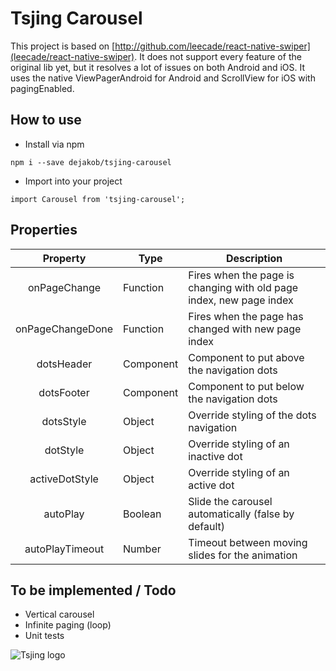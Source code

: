 # Tsjing Carousel

This project is based on [http://github.com/leecade/react-native-swiper](leecade/react-native-swiper).
It does not support every feature of the original lib yet, but it resolves a lot of issues on both Android and iOS.
It uses the native ViewPagerAndroid for Android and ScrollView for iOS with pagingEnabled.

## How to use
* Install via npm
```
npm i --save dejakob/tsjing-carousel
```
* Import into your project
```
import Carousel from 'tsjing-carousel';
```

## Properties
| Property | Type | Description |
|:----:|---|---|
|onPageChange|Function|Fires when the page is changing with old page index, new page index|
|onPageChangeDone|Function|Fires when the page has changed with new page index|
|dotsHeader|Component|Component to put above the navigation dots|
|dotsFooter|Component|Component to put below the navigation dots|
|dotsStyle|Object|Override styling of the dots navigation|
|dotStyle|Object|Override styling of an inactive dot|
|activeDotStyle|Object|Override styling of an active dot|
|autoPlay|Boolean|Slide the carousel automatically (false by default)|
|autoPlayTimeout|Number|Timeout between moving slides for the animation|

## To be implemented / Todo
* Vertical carousel
* Infinite paging (loop)
* Unit tests

![Tsjing logo](http://raw.githubusercontent.com/dejakob/tsjing-carousel/master/tsjing-logo.png)